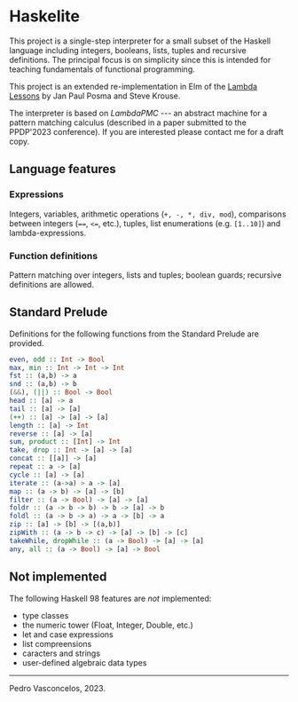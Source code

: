 
# Haskelite

This project is a single-step interpreter for a small subset of the
Haskell language including integers, booleans, lists, tuples and
recursive definitions. The principal focus is on simplicity since this
is intended for teaching fundamentals of functional programming.

This project is an extended re-implementation in Elm of the [Lambda
Lessons](https://stevekrouse.com/hs.js/) by Jan Paul Posma and Steve Krouse.

The interpreter is based on *LambdaPMC* --- an abstract machine for a
pattern matching calculus (described in a paper submitted to the
PPDP'2023 conference).  If you are interested please contact me for a
draft copy.

## Language features

### Expressions

Integers, variables, arithmetic operations (`+, -, *, div, mod`),
comparisons between integers (`==`, `<=`, etc.), tuples, list enumerations
(e.g. `[1..10]`) and lambda-expressions.

### Function definitions

Pattern matching over integers, lists and tuples; boolean guards; recursive
definitions are allowed.

## Standard Prelude

Definitions for the following functions from the Standard Prelude are provided.

~~~haskell
even, odd :: Int -> Bool
max, min :: Int -> Int -> Int
fst :: (a,b) -> a
snd :: (a,b) -> b
(&&), (||) :: Bool -> Bool
head :: [a] -> a
tail :: [a] -> [a]
(++) :: [a] -> [a] -> [a]
length :: [a] -> Int
reverse :: [a] -> [a]
sum, product :: [Int] -> Int
take, drop :: Int -> [a] -> [a]
concat :: [[a]] -> [a]
repeat :: a -> [a]
cycle :: [a] -> [a]
iterate :: (a->a) > a -> [a]
map :: (a -> b) -> [a] -> [b]
filter :: (a -> Bool) -> [a] -> [a]
foldr :: (a -> b -> b) -> b -> [a] -> b
foldl :: (a -> b -> a) -> a -> [b] -> a
zip :: [a] -> [b] -> [(a,b)]
zipWith :: (a -> b -> c) -> [a] -> [b] -> [c]
takeWhile, dropWhile :: (a -> Bool) -> [a] -> [a]
any, all :: (a -> Bool) -> [a] -> Bool
~~~

## Not implemented

The following Haskell 98 features are *not* implemented:

* type classes 
* the numeric tower (Float, Integer, Double, etc.)
* let and case expressions
* list compreensions
* caracters and strings
* user-defined algebraic data types

----

Pedro Vasconcelos, 2023.
